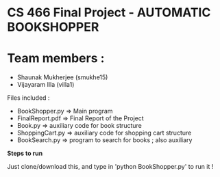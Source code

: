 # CS 466 Final Project - AUTOMATIC BOOKSHOPPER
# Team members : 
- Shaunak Mukherjee (smukhe15) 
- Vijayaram Illa (villa1)

Files included :

- BookShopper.py => Main program
- FinalReport.pdf => Final Report of the Project
- Book.py => auxiliary code for book structure
- ShoppingCart.py => auxiliary code for shopping cart structure
- BookSearch.py => program to search for books ; also auxiliary


**Steps to run** 

Just clone/download this, and type in 'python BookShopper.py' to run it !
